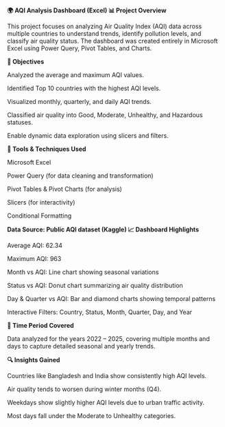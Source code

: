 **🌍 AQI Analysis Dashboard (Excel)
📊 Project Overview**

This project focuses on analyzing Air Quality Index (AQI) data across multiple countries to understand trends, identify pollution levels, and classify air quality status.
The dashboard was created entirely in Microsoft Excel using Power Query, Pivot Tables, and Charts.

**🎯 Objectives**

Analyzed the average and maximum AQI values.

Identified Top 10 countries with the highest AQI levels.

Visualized monthly, quarterly, and daily AQI trends.

Classified air quality into Good, Moderate, Unhealthy, and Hazardous statuses.

Enable dynamic data exploration using slicers and filters.

**🧩 Tools & Techniques Used**

Microsoft Excel

Power Query (for data cleaning and transformation)

Pivot Tables & Pivot Charts (for analysis)

Slicers (for interactivity)

Conditional Formatting

**Data Source: Public AQI dataset (Kaggle)
📈 Dashboard Highlights**

Average AQI: 62.34

Maximum AQI: 963

Month vs AQI: Line chart showing seasonal variations

Status vs AQI: Donut chart summarizing air quality distribution

Day & Quarter vs AQI: Bar and diamond charts showing temporal patterns

Interactive Filters: Country, Status, Month, Quarter, Day, and Year

**📅 Time Period Covered**

Data analyzed for the years 2022 – 2025, covering multiple months and days to capture detailed seasonal and yearly trends.

**🔍 Insights Gained**

Countries like Bangladesh and India show consistently high AQI levels.

Air quality tends to worsen during winter months (Q4).

Weekdays show slightly higher AQI levels due to urban traffic activity.

Most days fall under the Moderate to Unhealthy categories.

